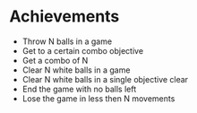 Achievements
============

- Throw N balls in a game
- Get to a certain combo objective
- Get a combo of N
- Clear N white balls in a game
- Clear N white balls in a single objective clear
- End the game with no balls left
- Lose the game in less then N movements
